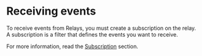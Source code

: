 # Receiving events

To receive events from Relays, you must create a subscription on the relay. A subscription is a filter that defines the
events you want to receive.

For more information, read the [Subscription](../subscriptions/creating-a-subscription.md) section.
